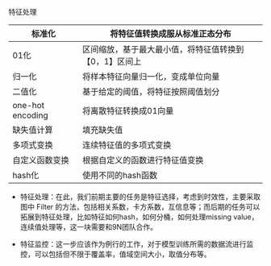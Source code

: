 

特征处理



| 标准化           | 将特征值转换成服从标准正态分布                         |
| ---------------- | ------------------------------------------------------ |
| 01化             | 区间缩放，基于最大最小值，将特征值转换到【0，1】区间上 |
| 归一化           | 将样本特征向量归一化，变成单位向量                     |
| 二值化           | 基于给定的阈值，将特征按照阈值划分                     |
| one-hot encoding | 将离散特征转换成01向量                                 |
| 缺失值计算       | 填充缺失值                                             |
| 多项式变换       | 连续特征值的多项式变换                                 |
| 自定义函数变换   | 根据自定义的函数进行特征值变换                         |
| hash化           | 使用不同的hash函数                                     |





- 特征处理：在此，我们前期主要的任务是特征选择，考虑到时效性，主要采取图中 Filter 的方法，包括相关系数，卡方系数，互信息等；而后期的任务可以拓展到特征处理，比如特征如何hash，如何分桶，如何处理missing value，连续值处理等，这一块需要和9N团队合作。

- 特征监控：这一步应该作为例行的工作，对于模型训练所需的数据流进行监控，可以包括但不限于覆盖率，值域空间大小，取值分布等。

